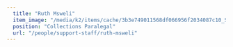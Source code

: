 ```yaml
---
  title: "Ruth Msweli"
  item_image: "/media/k2/items/cache/3b3e749011568df066956f2034087c10_S.jpg"
  position: "Collections Paralegal"
  url: "/people/support-staff/ruth-msweli"
---
```


